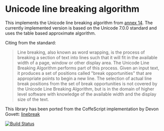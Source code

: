 Unicode line breaking algorithm
===============================

This implements the Unicode line breaking algorithm from
[annex 14](http://www.unicode.org/reports/tr14/). The currently implemented
version is based on the Unicode 7.0.0 standard and uses the table based
approximate algorithm.

Citing from the standard:

> Line breaking, also known as word wrapping, is the process of breaking a
> section of text into lines such that it will fit in the available width of a
> page, window or other display area. The Unicode Line Breaking Algorithm
> performs part of this process. Given an input text, it produces a set of
> positions called "break opportunities" that are appropriate points to begin a
> new line. The selection of actual line break positions from the set of break
> opportunities is not covered by the Unicode Line Breaking Algorithm, but is in
> the domain of higher level software with knowledge of the available width and
> the display size of the text.

This library has been ported from the CoffeScript implementation by
Devon Govett: [linebreak](https://github.com/devongovett/linebreak)

[![Build Status](https://travis-ci.org/s-ludwig/linebreak.svg?branch=master)](https://travis-ci.org/s-ludwig/linebreak)
